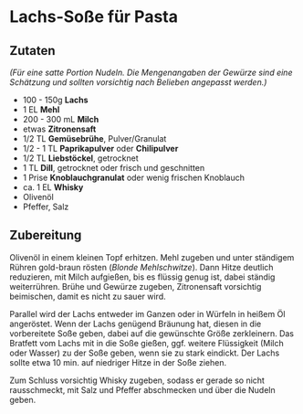 Lachs-Soße für Pasta
==================

Zutaten
------

*(Für eine satte Portion Nudeln. Die Mengenangaben der Gewürze sind eine Schätzung und sollten vorsichtig nach Belieben angepasst werden.)*

* 100 - 150g **Lachs**
* 1 EL **Mehl**
* 200 - 300 mL **Milch**
* etwas **Zitronensaft**
* 1/2 TL **Gemüsebrühe**, Pulver/Granulat
* 1/2 - 1 TL **Paprikapulver** oder **Chilipulver**
* 1/2 TL **Liebstöckel**, getrocknet
* 1 TL **Dill**, getrocknet oder frisch und geschnitten
* 1 Prise **Knoblauchgranulat** oder wenig frischen Knoblauch
* ca. 1 EL **Whisky**
* Olivenöl
* Pfeffer, Salz

Zubereitung
----------

Olivenöl in einem kleinen Topf erhitzen. Mehl zugeben und unter ständigem Rühren gold-braun rösten (*Blonde Mehlschwitze*). Dann Hitze deutlich reduzieren, mit Milch aufgießen, bis es flüssig genug ist, dabei ständig weiterrühren. Brühe und Gewürze zugeben, Zitronensaft vorsichtig beimischen, damit es nicht zu sauer wird.

Parallel wird der Lachs entweder im Ganzen oder in Würfeln in heißem Öl angeröstet. Wenn der Lachs genügend Bräunung hat, diesen in die vorbereitete Soße geben, dabei auf die gewünschte Größe zerkleinern. Das Bratfett vom Lachs mit in die Soße gießen, ggf. weitere Flüssigkeit (Milch oder Wasser) zu der Soße geben, wenn sie zu stark eindickt. Der Lachs sollte etwa 10 min. auf niedriger Hitze in der Soße ziehen.

Zum Schluss vorsichtig Whisky zugeben, sodass er gerade so nicht rausschmeckt, mit Salz und Pfeffer abschmecken und über die Nudeln geben.